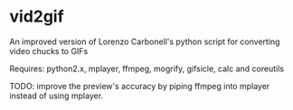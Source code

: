 vid2gif
=======

An improved version of Lorenzo Carbonell's python script for converting video chucks to GIFs

Requires: python2.x, mplayer, ffmpeg, mogrify, gifsicle, calc and coreutils



TODO: improve the preview's accuracy by piping ffmpeg into mplayer instead of using mplayer.
